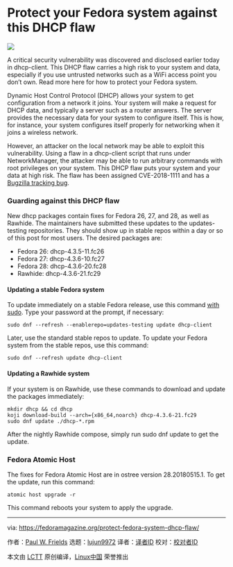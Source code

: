 Protect your Fedora system against this DHCP flaw
======
![](https://fedoramagazine.org/wp-content/uploads/2018/05/dhcp-cve-816x345.jpg)

A critical security vulnerability was discovered and disclosed earlier today in dhcp-client. This DHCP flaw carries a high risk to your system and data, especially if you use untrusted networks such as a WiFi access point you don’t own. Read more here for how to protect your Fedora system.

Dynamic Host Control Protocol (DHCP) allows your system to get configuration from a network it joins. Your system will make a request for DHCP data, and typically a server such as a router answers. The server provides the necessary data for your system to configure itself. This is how, for instance, your system configures itself properly for networking when it joins a wireless network.

However, an attacker on the local network may be able to exploit this vulnerability. Using a flaw in a dhcp-client script that runs under NetworkManager, the attacker may be able to run arbitrary commands with root privileges on your system. This DHCP flaw puts your system and your data at high risk. The flaw has been assigned CVE-2018-1111 and has a [Bugzilla tracking bug][1].

### Guarding against this DHCP flaw

New dhcp packages contain fixes for Fedora 26, 27, and 28, as well as Rawhide. The maintainers have submitted these updates to the updates-testing repositories. They should show up in stable repos within a day or so of this post for most users. The desired packages are:

  * Fedora 26: dhcp-4.3.5-11.fc26
  * Fedora 27: dhcp-4.3.6-10.fc27
  * Fedora 28: dhcp-4.3.6-20.fc28
  * Rawhide: dhcp-4.3.6-21.fc29



#### Updating a stable Fedora system

To update immediately on a stable Fedora release, use this command [with sudo][2]. Type your password at the prompt, if necessary:
```
sudo dnf --refresh --enablerepo=updates-testing update dhcp-client

```

Later, use the standard stable repos to update. To update your Fedora system from the stable repos, use this command:
```
sudo dnf --refresh update dhcp-client

```

#### Updating a Rawhide system

If your system is on Rawhide, use these commands to download and update the packages immediately:
```
mkdir dhcp && cd dhcp
koji download-build --arch={x86_64,noarch} dhcp-4.3.6-21.fc29
sudo dnf update ./dhcp-*.rpm

```

After the nightly Rawhide compose, simply run sudo dnf update to get the update.

### Fedora Atomic Host

The fixes for Fedora Atomic Host are in ostree version 28.20180515.1. To get the update, run this command:
```
atomic host upgrade -r

```

This command reboots your system to apply the upgrade.


--------------------------------------------------------------------------------

via: https://fedoramagazine.org/protect-fedora-system-dhcp-flaw/

作者：[Paul W. Frields][a]
选题：[lujun9972](https://github.com/lujun9972)
译者：[译者ID](https://github.com/译者ID)
校对：[校对者ID](https://github.com/校对者ID)

本文由 [LCTT](https://github.com/LCTT/TranslateProject) 原创编译，[Linux中国](https://linux.cn/) 荣誉推出

[a]:https://fedoramagazine.org/author/pfrields/
[1]:https://bugzilla.redhat.com/show_bug.cgi?id=1567974
[2]:https://fedoramagazine.org/howto-use-sudo/
